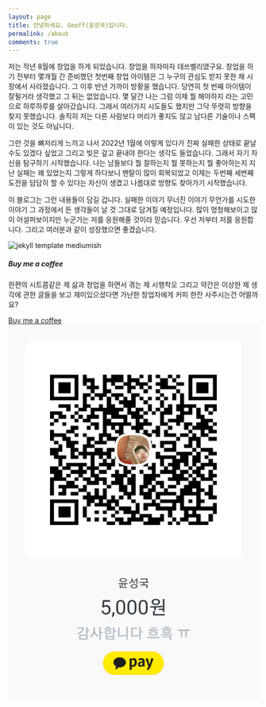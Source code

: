 ```yaml
---
layout: page
title: 안녕하세요. Geoff(윤성국)입니다.
permalink: /about
comments: true
---
```


<div class="row justify-content-between">
<div class="col-md-8 pr-5">

<p>
저는 작년 8월에 창업을 하게 되었습니다. 창업을 하자마자 데쓰벨리였구요. 창업을 하기 전부터 몇개월 간 준비했던 첫번째 창업 아이템은 그 누구의 관심도 받지 못한 채 시장에서 사라졌습니다. 그 이후 반년 가까이 방황을 했습니다. 당연히 첫 번째 아이템이 잘될거라 생각했고 그 뒤는 없었습니다. 몇 달간 나는 그럼 이제 뭘 해야하지 라는 고민으로 하루하루를 살아갔습니다. 그래서 여러가지 시도들도 했지만 그닥 뚜렷히 방향을 찾지 못했습니다. 솔직히 저는 다른 사람보다 머리가 좋지도 않고 남다른 기술이나 스펙이 있는 것도 아닙니다. 
</p>
<p>
그런 것을 뼈저리게 느끼고 나서 2022년 1월에 이렇게 있다가 진짜 실패한 상태로 끝날 수도 있겠다 싶었고 그리고 빚은 갚고 끝내야 한다는 생각도 들었습니다. 그래서 자기 자신을 탐구하기 시작했습니다. 나는 남들보다 뭘 잘하는지 뭘 못하는지 뭘 좋아하는지 지난 실패는 왜 있었는지 그렇게 하다보니 멘탈이 많이 회복되었고 이제는 두번째 세번째 도전을 담담히 할 수 있다는 자신이 생겼고 나름대로 방향도 찾아가기 시작했습니다. 
</p>
<p>
이 블로그는 그런 내용들이 담길 겁니다. 실패한 이야기 무너진 이야기 무언가를 시도한 이야기 그 과정에서 든 생각들이 날 것 그대로 담겨질 예정입니다. 많이 멍청해보이고 많이 어설퍼보이지만 누군가는 저를 응원해줄 것이라 믿습니다. 우선 저부터 저를 응원합니다. 그리고 여러분과 같이 성장했으면 좋겠습니다. 
</p>

<p class="mb-5"><img class="shadow-lg" src="{{site.baseurl}}/assets/images/fail_not_exist.jpg" alt="jekyll template mediumish" /></p>


</div>

<div class="col-md-4">

<div class="sticky-top sticky-top-80">
<h5>Buy me a coffee</h5>

<p>한편의 시트콤같은 제 삶과 창업을 하면서 겪는 제 시행착오 그리고 약간은 이상한 제 생각에 관한 글들을 보고 재미있으셨다면 가난한 창업자에게 커피 한잔 사주시는건 어떨까요?</p>

<a target="_blank" href="https://qr.kakaopay.com/Ej8uQ3xUR" class="btn btn-danger">Buy me a coffee</a> 
<img src="/assets/images/kakaopay_qr.png">


</div>
</div>
</div>
